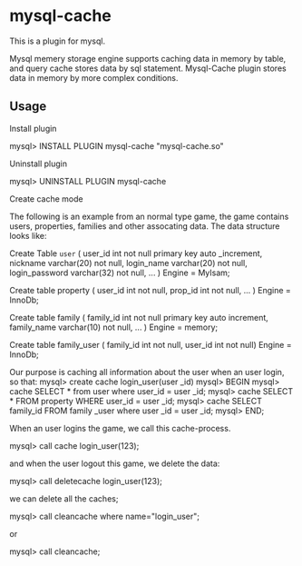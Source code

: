 mysql-cache
===========

This is a plugin for mysql.

Mysql memery storage engine supports caching data in memory by table, and query cache stores data by sql statement. Mysql-Cache plugin stores data in memory by more complex conditions.

Usage
------------
Install plugin

mysql> INSTALL PLUGIN mysql-cache "mysql-cache.so"

Uninstall plugin

mysql> UNINSTALL PLUGIN mysql-cache

Create cache mode

The following is an example from an normal type game, the game contains users, properties, families and other assocating data. The data structure looks like:

Create Table `user` (
  user_id int not null primary key auto _increment,
  nickname varchar(20) not null,
  login_name varchar(20) not null,
  login_password varchar(32) not null,
  ...
) Engine = MyIsam;

Create table property (
  user_id int not null,
  prop_id int not null,
  ...
) Engine = InnoDb;

Create table family ( 
  family_id int not null primary key auto increment,
  family_name varchar(10) not null,
  ...
) Engine = memory;

Create table family_user (
  family_id int not null,
  user_id int not null) Engine = InnoDb;

Our purpose is caching all information about the user when an user login, so that:
mysql> create cache login_user(user _id)
mysql> BEGIN
mysql> cache SELECT * from user where user_id = user _id;
mysql> cache SELECT * FROM property WHERE user_id = user _id;
mysql> cache SELECT family_id FROM family _user where user _id = user _id;
mysql> END;

When an user logins the game, we call this cache-process.

mysql> call cache login_user(123);

and when the user  logout this game, we delete the data:

mysql> call deletecache login_user(123);

we can delete all the caches;

mysql> call cleancache where name="login_user";

or

mysql> call cleancache;
